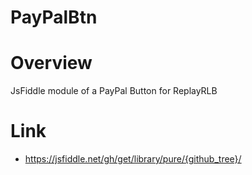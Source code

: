 # PayPalBtn

# Overview
JsFiddle module of a PayPal Button for ReplayRLB

# Link
* https://jsfiddle.net/gh/get/library/pure/{github_tree}/
